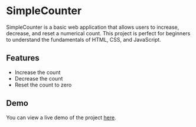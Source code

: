 # SimpleCounter

SimpleCounter is a basic web application that allows users to increase, decrease, and reset a numerical count. This project is perfect for beginners to understand the fundamentals of HTML, CSS, and JavaScript.

## Features

- Increase the count
- Decrease the count
- Reset the count to zero

## Demo

You can view a live demo of the project [here](https://your-demo-link.com).
